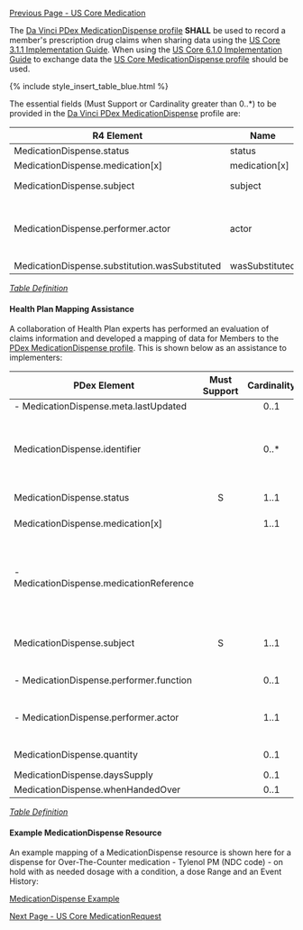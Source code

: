 [Previous Page - US Core Medication](USCoreMedication.html)

The  [Da Vinci PDex MedicationDispense profile](StructureDefinition-pdex-medicationdispense.html)  **SHALL** be used to record a member's prescription drug claims when sharing data using
the [US Core 3.1.1 Implementation Guide]({{site.data.fhir.ver.uscore3}}). When using the  [US Core 6.1.0 Implementation Guide]({{site.data.fhir.ver.uscore6}}) 
to exchange data the [US Core MedicationDispense profile]({{site.data.fhir.ver.uscore6}}/StructureDefinition-us-core-medicationdispense.html) should be used.


{% include style_insert_table_blue.html %}

The essential fields (Must Support or Cardinality greater than 0..*) to be provided in the [Da Vinci PDex MedicationDispense](StructureDefinition-pdex-medicationdispense.html) profile are:

| R4 Element                                     | Name            | Cardinality | Type                                                                                              |
|------------------------------------------------|-----------------|:-----------:|---------------------------------------------------------------------------------------------------|
| MedicationDispense.status                      |  status         |     1..1    | code                                                                                              |
| MedicationDispense.medication[x]               |  medication[x]  |     1..1    |                                                                                                   |
| MedicationDispense.subject                     |  subject        |     1..1    | Reference(US Core Patient )                                                                       |
| MedicationDispense.performer.actor             |  actor          |     1..1    | Reference(Practitioner \| PractitionerRole \| Organization \| Patient \| Device \| RelatedPerson) |
| MedicationDispense.substitution.wasSubstituted |  wasSubstituted |     1..1    | boolean                                                                                           |


<i>[Table Definition](index.html#mapping-adjudicated-claims-encounter-and-prior-authorization-information)</i>



#### Health Plan Mapping Assistance

A collaboration of Health Plan experts has performed an evaluation of claims information and developed a mapping of  data for Members to the [PDex MedicationDispense profile](StructureDefinition-pdex-medicationdispense.html). This is shown below as an assistance to implementers:

| PDex Element                              | Must Support | Cardinality | CARIN-BB Element                                                                       | CPCDS Element Mapping or Implementer Note                                                                                                                                                                 |
|-------------------------------------------|:------------:|:-----------:|----------------------------------------------------------------------------------------|-----------------------------------------------------------------------------------------------------------------------------------------------------------------------------------------------------------|
| - MedicationDispense.meta.lastUpdated     |              |     0..1    | ExplanationOfBenefit.meta.lastUpdated                                                  | [{"163":"EOB Last Updated Date"}]                                                                                                                                                                         |
| MedicationDispense.identifier             |              |     0..*    | ExplanationOfBenefit.Identifier                                                        | [{"35":"RX service reference number"}]. Note: Assign Payer System URI for Unique Claim Id in MedicationDispense.identifier.system. SetClaim Id in MedicationDispense.identifier.value                     |
| MedicationDispense.status                 |       S      |     1..1    | ExplanationOfBenefit.status                                                            | [{"140":"Claim processing status code<br>"}] Note: Default to "completed"                                                                                                                               |
| MedicationDispense.medication[x]          |              |     1..1    |                                                                                        | . Note: Enter prescription information in sub-elements below                                                                                                                                               |
| -  MedicationDispense.medicationReference |              |             | ExplanationOfBenefit.supportingInfo.code, ExplanationOfBenefit.detail.productOrService | [{"79":"NCPDP field # 408-D8 (Dispensed As Written (DAW)/Product Selection Code) https://ushik.ahrq.gov/ViewItemDetails?itemKey=200387000&system=sdo"}, {"38, 78":"National drug code<br>Compound Code"}] |
| MedicationDispense.subject                |       S      |     1..1    | ExplanationOfBenefit.patient                                                           | [{"Ref (1), Ref (109)":"Member id, Patient account number"}, {"Ref (191)":"Unique Member ID"}, {"Ref (110)":"Medical record number"}]                                                                    |
| -  MedicationDispense.performer.function  |              |     0..1    | ExplanationOfBenefit.careTeam.role                                                     | [{"165":"Care Team Role (Value pcp\|Prescribing)"}]                                                                                                                                                       |
| -  MedicationDispense.performer.actor     |              |     1..1    | ExplanationOfBenefit.careTeam.provider                                                 | [{"Ref(96,122)":"Provider NPIs"}, {"Ref(169,172)":"Provider Names"}, {"94, 167":"Claum billing provider NPI, Claim billing provider name"}]                                                                |
| MedicationDispense.quantity               |              |     0..1    | ExplanationOfBenefit.item.quantity                                                     | [{""39,151"":"Quantity dispensed \| Quantity Qualifier Code"}]                                                                                                                                             |
| MedicationDispense.daysSupply             |              |     0..1    | ExplanationOfBenefit.supportingInfo.valueQuantity                                      | [{"77":"Days supply"}]                                                                                                                                                                                    |
| MedicationDispense.whenHandedOver         |              |     0..1    | ExplanationOfBenefit.item.servicedDate                                                 | [{"90":"Service (from) date"}]                                                                                                                                                                            |


<i>[Table Definition](index.html#mapping-adjudicated-claims-encounter-and-prior-authorization-information)</i>

#### Example MedicationDispense Resource

An example mapping of a MedicationDispense resource is shown here for a dispense for Over-The-Counter medication - Tylenol PM (NDC code) - on hold with as needed dosage with a condition, a dose Range and an Event History:

[MedicationDispense Example](MedicationDispense-1000001.html)



[Next Page - US Core MedicationRequest](USCoreMedicationRequest.html)
